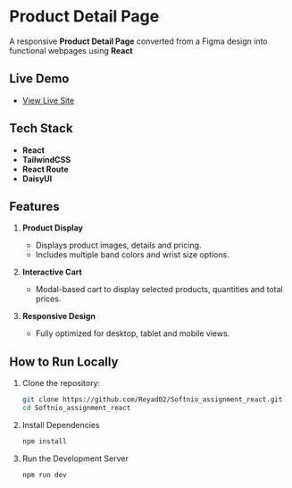 # Product Detail Page

A responsive **Product Detail Page** converted from a Figma design into functional webpages using **React**

## Live Demo

- [View Live Site](https://taupe-sorbet-d4f205.netlify.app/)

## Tech Stack

- **React**
- **TailwindCSS**
- **React Route**
- **DaisyUI**

## Features

1. **Product Display**
   - Displays product images, details and pricing.
   - Includes multiple band colors and wrist size options.

2. **Interactive Cart**
   - Modal-based cart to display selected products, quantities and total prices.

3. **Responsive Design**
   - Fully optimized for desktop, tablet and mobile views.

## How to Run Locally

1. Clone the repository:
   ```bash
   git clone https://github.com/Reyad02/Softnio_assignment_react.git
   cd Softnio_assignment_react
   ```
2. Install Dependencies
   ```bash
   npm install
   ```
3. Run the Development Server
    ```bash
   npm run dev
   ```



